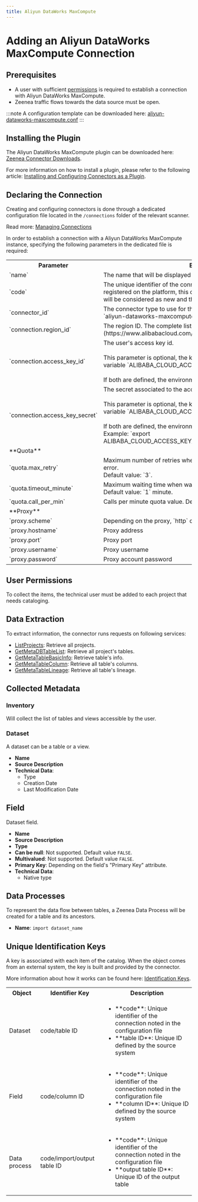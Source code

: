 ```yaml
---
title: Aliyun DataWorks MaxCompute
---
```


# Adding an Aliyun DataWorks MaxCompute Connection

## Prerequisites

* A user with sufficient [permissions](#user-permissions) is required to establish a connection with Aliyun DataWorks MaxCompute.
* Zeenea traffic flows towards the data source must be open.

:::note
A configuration template can be downloaded here: [aliyun-dataworks-maxcompute.conf](https://actian.file.force.com/sfc/dist/version/download/?oid=00D300000001XnW&ids=068Nu00000GUeYI&d=%2Fa%2FNu000002lh6n%2F07h__Lafw5Z19SflxfWfXOkTVIGXjkBzqNCk8NYmggc&asPdf=false)
:::

## Installing the Plugin

The Aliyun DataWorks MaxCompute plugin can be downloaded here: [Zeenea Connector Downloads](./zeenea-connectors-list.md).

For more information on how to install a plugin, please refer to the following article: [Installing and Configuring Connectors as a Plugin](./zeenea-connectors-install-as-plugin.md).

## Declaring the Connection

Creating and configuring connectors is done through a dedicated configuration file located in the `/connections` folder of the relevant scanner.

Read more: [Managing Connections](./zeenea-managing-connections.md)
 
In order to establish a connection with a Aliyun DataWorks MaxCompute instance, specifying the following parameters in the dedicated file is required:

<table>
  <tr>
    <th>Parameter</th>
    <th>Expected value</th>
  </tr>
  <tr>
    <td>`name`</td>
    <td>The name that will be displayed to catalog users for this connection.</td>
  </tr>
  <tr>
    <td>`code`</td>
    <td>The unique identifier of the connection on the Zeenea platform. Once registered on the platform, this code must not be modified or the connection will be considered as new and the old one removed from the scanner.</td>
  </tr>
  <tr>
    <td>`connector_id`</td>
    <td>The connector type to use for the connection. Here, the value must be `aliyun-dataworks-maxcompute` and this value must not be modified.</td>
  </tr>
  <tr>
    <td>`connection.region_id`</td>
    <td>The region ID. The complete list is available [here](https://www.alibabacloud.com/help/en/acr/user-guide/region-list).</td>
  </tr>
  <tr>
    <td>`connection.access_key_id`</td>
    <td>The user's access key id.<br /><br />This parameter is optional, the key can be provided through the environment variable `ALIBABA_CLOUD_ACCESS_KEY_ID`.<br /><br />If both are defined, the environment variable will be used.</td>
  </tr>
  <tr>
    <td>`connection.access_key_secret`</td>
    <td>The secret associated to the access key.<br /><br />This parameter is optional, the key can be provided through the environment variable  `ALIBABA_CLOUD_ACCESS_KEY_SECRET`.<br /><br />If both are defined, the environment variable will be used.<br />Example: `export ALIBABA_CLOUD_ACCESS_KEY_SECRET="abc654dqzER54C15674EZcazd"`</td>
  </tr>
  <tr>
    <td colspan="2">**Quota**</td>
  </tr>
  <tr>
    <td>`quota.max_retry`</td>
    <td>Maximum number of retries when a request encounters a quota expiration error.<br /> Default value: `3`.</td>
  </tr>
  <tr>
    <td>`quota.timeout_minute`</td>
    <td>Maximum waiting time when waiting for the availability of a quota, in minutes.<br />Default value: `1` minute.</td>
  </tr>
  <tr>
    <td>`quota.call_per_min`</td>
    <td>Calls per minute quota value. Default value: `50`.</td>
  </tr>
  <tr>
    <td colspan="2">**Proxy**</td>
  </tr>
  <tr>
    <td>`proxy.scheme`</td>
    <td>Depending on the proxy, `http` or `https`</td>
  </tr>
  <tr>
    <td>`proxy.hostname`</td>
    <td>Proxy address</td>
  </tr>
  <tr>
    <td>`proxy.port`</td>
    <td>Proxy port</td>
  </tr>
  <tr>
    <td>`proxy.username`</td>
    <td>Proxy username</td>
  </tr>
  <tr>
    <td>`proxy.password`</td>
    <td>Proxy account password</td>
  </tr>
</table>

## User Permissions

To collect the items, the technical user must be added to each project that needs cataloging.

## Data Extraction

To extract information, the connector runs requests on following services:

* [ListProjects](https://www.alibabacloud.com/help/en/dataworks/developer-reference/api-listprojects): Retrieve all projects.
* [GetMetaDBTableList](https://www.alibabacloud.com/help/en/dataworks/developer-reference/api-getmetadbtablelist): Retrieve all project's tables.
* [GetMetaTableBasicInfo](https://www.alibabacloud.com/help/en/dataworks/developer-reference/api-getmetatablebasicinfo): Retrieve table's info.
* [GetMetaTableColumn](https://www.alibabacloud.com/help/en/dataworks/developer-reference/api-getmetatablecolumn): Retrieve all table's columns.
* [GetMetaTableLineage](https://www.alibabacloud.com/help/en/dataworks/developer-reference/api-getmetatablelineage): Retrieve all table's lineage.

## Collected Metadata

### Inventory

Will collect the list of tables and views accessible by the user.  

### Dataset

A dataset can be a table or a view. 

* **Name**
* **Source Description**
* **Technical Data**:
  * Type
  * Creation Date
  * Last Modification Date

## Field

Dataset field. 

* **Name**
* **Source Description**
* **Type**
* **Can be null**: Not supported. Default value `FALSE`.
* **Multivalued**: Not supported. Default value `FALSE`.
* **Primary Key**: Depending on the field's "Primary Key" attribute.
* **Technical Data**: 
  * Native type
 
## Data Processes

To represent the data flow between tables, a Zeenea Data Process will be created for a table and its ancestors.

* **Name**: `import dataset_name`

## Unique Identification Keys

A key is associated with each item of the catalog. When the object comes from an external system, the key is built and provided by the connector.

More information about how it works can be found here: [Identification Keys](./zeenea-identification-keys.md).

<table>
  <tr><th>Object</th><th>Identifier Key</th><th>Description</th></tr>
  <tr>
    <td>Dataset</td>
    <td>code/table ID</td>
    <td>
      <ul>
        <li>**code**: Unique identifier of the connection noted in the configuration file</li>
        <li>**table ID**: Unique ID defined by the source system</li>
      </ul>
    </td>
  </tr>
  <tr>
    <td>Field</td>
    <td>code/column ID</td>
    <td>
      <ul>
        <li>**code**: Unique identifier of the connection noted in the configuration file</li>
        <li>**column ID**: Unique ID defined by the source system</li>
      </ul>
    </td>
  </tr>
  <tr>
    <td>Data process</td>
    <td>code/import/output table ID</td>
    <td>
      <ul>
        <li>**code**: Unique identifier of the connection noted in the configuration file</li>
        <li>**output table ID**: Unique ID of the output table</li>
      </ul>
    </td>
  </tr>
</table>
